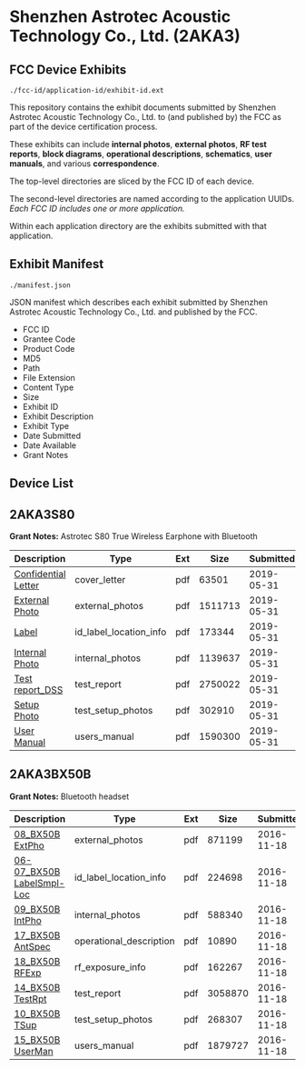 # Shenzhen Astrotec Acoustic Technology Co., Ltd. (2AKA3)
## FCC Device Exhibits

```
./fcc-id/application-id/exhibit-id.ext
```

This repository contains the exhibit documents submitted by Shenzhen Astrotec Acoustic Technology Co., Ltd. to (and published by) the FCC as part of the device certification process.

These exhibits can include **internal photos**, **external photos**, **RF test reports**, **block diagrams**, **operational descriptions**, **schematics**, **user manuals**, and various **correspondence**.

The top-level directories are sliced by the FCC ID of each device.

The second-level directories are named according to the application UUIDs. *Each FCC ID includes one or more application.*

Within each application directory are the exhibits submitted with that application. 

## Exhibit Manifest

```
./manifest.json
```

JSON manifest which describes each exhibit submitted by Shenzhen Astrotec Acoustic Technology Co., Ltd. and published by the FCC.

- FCC ID
- Grantee Code
- Product Code
- MD5
- Path
- File Extension
- Content Type
- Size
- Exhibit ID
- Exhibit Description
- Exhibit Type
- Date Submitted
- Date Available
- Grant Notes

## Device List
## 2AKA3S80
**Grant Notes:** Astrotec S80 True Wireless Earphone with Bluetooth

| Description | Type | Ext | Size | Submitted | Available |
| ----------- | ---- | --- | ---- | --------- | --------- |
| [Confidential Letter](2AKA3S80/9cf115b59e4a3b23695160cca7ce9dfc/4301432.pdf) | cover_letter | pdf | 63501 | 2019-05-31 | 2019-05-31 |
| [External Photo](2AKA3S80/9cf115b59e4a3b23695160cca7ce9dfc/4301433.pdf) | external_photos | pdf | 1511713 | 2019-05-31 | 2019-05-31 |
| [Label](2AKA3S80/9cf115b59e4a3b23695160cca7ce9dfc/4301436.pdf) | id_label_location_info | pdf | 173344 | 2019-05-31 | 2019-05-31 |
| [Internal Photo](2AKA3S80/9cf115b59e4a3b23695160cca7ce9dfc/4301434.pdf) | internal_photos | pdf | 1139637 | 2019-05-31 | 2019-05-31 |
| [Test report_DSS](2AKA3S80/9cf115b59e4a3b23695160cca7ce9dfc/4301437.pdf) | test_report | pdf | 2750022 | 2019-05-31 | 2019-05-31 |
| [Setup Photo](2AKA3S80/9cf115b59e4a3b23695160cca7ce9dfc/4301438.pdf) | test_setup_photos | pdf | 302910 | 2019-05-31 | 2019-05-31 |
| [User Manual](2AKA3S80/9cf115b59e4a3b23695160cca7ce9dfc/4301435.pdf) | users_manual | pdf | 1590300 | 2019-05-31 | 2019-05-31 |
## 2AKA3BX50B
**Grant Notes:** Bluetooth headset

| Description | Type | Ext | Size | Submitted | Available |
| ----------- | ---- | --- | ---- | --------- | --------- |
| [08_BX50B ExtPho](2AKA3BX50B/f64bbf2682ee2b7bb39d3b04c86c4322/3199569.pdf) | external_photos | pdf | 871199 | 2016-11-18 | 2016-11-18 |
| [06-07_BX50B LabelSmpl-Loc](2AKA3BX50B/f64bbf2682ee2b7bb39d3b04c86c4322/3199568.pdf) | id_label_location_info | pdf | 224698 | 2016-11-18 | 2016-11-18 |
| [09_BX50B IntPho](2AKA3BX50B/f64bbf2682ee2b7bb39d3b04c86c4322/3199570.pdf) | internal_photos | pdf | 588340 | 2016-11-18 | 2016-11-18 |
| [17_BX50B AntSpec](2AKA3BX50B/f64bbf2682ee2b7bb39d3b04c86c4322/3199578.pdf) | operational_description | pdf | 10890 | 2016-11-18 | 2016-11-18 |
| [18_BX50B RFExp](2AKA3BX50B/f64bbf2682ee2b7bb39d3b04c86c4322/3199579.pdf) | rf_exposure_info | pdf | 162267 | 2016-11-18 | 2016-11-18 |
| [14_BX50B TestRpt](2AKA3BX50B/f64bbf2682ee2b7bb39d3b04c86c4322/3199575.pdf) | test_report | pdf | 3058870 | 2016-11-18 | 2016-11-18 |
| [10_BX50B TSup](2AKA3BX50B/f64bbf2682ee2b7bb39d3b04c86c4322/3199571.pdf) | test_setup_photos | pdf | 268307 | 2016-11-18 | 2016-11-18 |
| [15_BX50B UserMan](2AKA3BX50B/f64bbf2682ee2b7bb39d3b04c86c4322/3199576.pdf) | users_manual | pdf | 1879727 | 2016-11-18 | 2016-11-18 |
